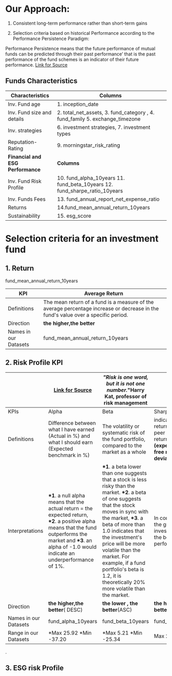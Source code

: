 # Our Approach:  
1. Consistent long-term performance rather than short-term gains

2. Selection criteria based on historical Performance according to the Performance Persistence Paradigm: 

Performance Persistence means that the future performance of mutual funds can be predicted through their
past performance’ that is the past performance of the fund schemes is an indicator of their future
performance.
[Link for Source](https://www.researchgate.net/publication/325115723_A_Review_of_Performance_Indicators_of_Mutual_Funds)

## Funds Characteristics 

|Characteristics | Columns|
|---|---|
|Inv. Fund age |1. inception_date	|
|Inv. Fund size and details |2. total_net_assets, 3. fund_category	,  4. fund_family 5. exchange_timezone|
|Inv. strategies | 6. investment strategies, 7. investment types  |
|Reputation- Rating|9. morningstar_risk_rating|
|__Financial and ESG Performance__| __Columns__|
|Inv. Fund Risk Profile| 10. fund_alpha_10years	11. fund_beta_10years 12. fund_sharpe_ratio_10years|  
|Inv. Funds Fees| 13. fund_annual_report_net_expense_ratio |
|Returns| 14.fund_mean_annual_return_10years |
|Sustainability| 15. esg_score|

# Selection criteria for an investment fund

## __1. Return__

fund_mean_annual_return_10years	


|KPI|Average Return|
|---|---|
|Definitions|The mean return of a fund is a measure of the average percentage increase or decrease in the fund's value over a specific period.|
|Direction |__the higher,the better__|
|Names in our Datasets| fund_mean_annual_return_10years|



## __2. Risk Profile KPI__ 
||[Link for Source](https://www.investopedia.com/investing/measure-mutual-fund-risk/)| _"Risk is one word, but it is not one number._"Harry Kat, professor of risk management  |[Link for Source](https://www.forbes.com/advisor/investing/sharpe-ratio/#:~:text=The%20Sharpe%20Ratio%20is%20calculated,a%20measure%20of%20its%20volatility.) |
|---|---|---|---|
|KPIs|Alpha|Beta|Sharpe Ratio|
|Definitions| Difference between what I have earned (Actual in %) and what I should earn (Expected benchmark in %) | The volatility or systematic risk of the fund portfolio, compared to the market as a whole| indicates risk-adjusted return. Use to compare peer with same level of return  *__Sharpe Ratio = (expected return –  risk-free rate) / Standard deviation__|
|Interpretations|__*1__. a null alpha means that the actual return = the expected return, __*2__. a positive alpha means that the fund outperforms the market and __*3__. an alpha of -1.0 would indicate an underperformance of 1%. |__*1__. a beta lower than one suggests that a stock is less risky than the market. __*2__. a beta of one suggests that the stock moves in sync with the market,  __*3__. a beta of more than 1.0 indicates that the investment's price will be more volatile than the market. For example, if a fund portfolio's beta is 1.2, it is theoretically 20% more volatile than the market.| In comparison to peers, the greater an investment's Sharpe ratio, the better its risk-adjusted performance|
|Direction |__the higher,the better__( DESC)| __the lower , the better__(ASC)|__the higher the ratio, the better__| 
|Names in our Datasets|fund_alpha_10years|fund_beta_10years|fund_sharpe_ratio_10years	| 
|Range in our Datasets |*Max 25.92    *Min -37.20 |*Max 5.21  *Min -25.34 |Max  2.63  Min -4.36	| 



.
## __3. ESG risk Profile__ 



